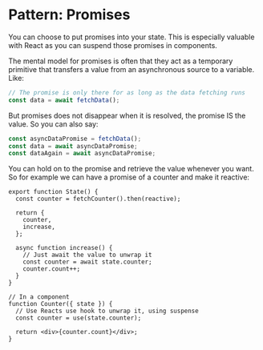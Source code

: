 # Pattern: Promises

You can choose to put promises into your state. This is especially valuable with React as you can suspend those promises in components.

The mental model for promises is often that they act as a temporary primitive that transfers a value from an asynchronous source to a variable. Like:

```ts
// The promise is only there for as long as the data fetching runs
const data = await fetchData();
```

But promises does not disappear when it is resolved, the promise IS the value. So you can also say:

```ts
const asyncDataPromise = fetchData();
const data = await asyncDataPromise;
const dataAgain = await asyncDataPromise;
```

You can hold on to the promise and retrieve the value whenever you want. So for example we can have a promise of a counter and make it reactive:

```tsx
export function State() {
  const counter = fetchCounter().then(reactive);

  return {
    counter,
    increase,
  };

  async function increase() {
    // Just await the value to unwrap it
    const counter = await state.counter;
    counter.count++;
  }
}

// In a component
function Counter({ state }) {
  // Use Reacts use hook to unwrap it, using suspense
  const counter = use(state.counter);

  return <div>{counter.count}</div>;
}
```
